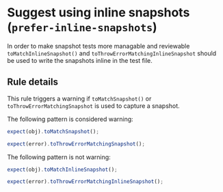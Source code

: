 # Suggest using inline snapshots (`prefer-inline-snapshots`)

In order to make snapshot tests more managable and reviewable
`toMatchInlineSnapshot()` and `toThrowErrorMatchingInlineSnapshot` should be
used to write the snapshots inline in the test file.

## Rule details

This rule triggers a warning if `toMatchSnapshot()` or
`toThrowErrorMatchingSnapshot` is used to capture a snapshot.

The following pattern is considered warning:

```js
expect(obj).toMatchSnapshot();
```

```js
expect(error).toThrowErrorMatchingSnapshot();
```

The following pattern is not warning:

```js
expect(obj).toMatchInlineSnapshot();
```

```js
expect(error).toThrowErrorMatchingInlineSnapshot();
```

